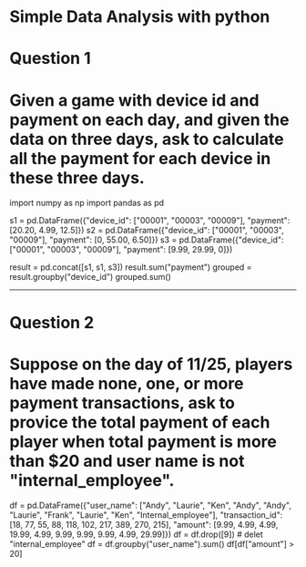 # Simple Data Analysis with python

# Question 1
# Given a game with device id and payment on each day, and given the data on three days, ask to calculate all the payment for each device in these three days.

import numpy as np
import pandas as pd


s1 = pd.DataFrame({"device_id": ["00001", "00003", "00009"], 
					"payment": [20.20, 4.99, 12.5]})
s2 = pd.DataFrame({"device_id": ["00001", "00003", "00009"], 
					"payment": [0, 55.00, 6.50]})
s3 = pd.DataFrame({"device_id": ["00001", "00003", "00009"], 
					"payment": [9.99, 29.99, 0]})

result = pd.concat([s1, s1, s3])
result.sum("payment")
grouped = result.groupby("device_id")
grouped.sum()

--------------------------------------------------------------------------------------
# Question 2
# Suppose on the day of 11/25, players have made none, one, or more payment transactions, ask to provice the total payment of each player when total payment is more than $20 and user name is not "internal_employee".



df = pd.DataFrame({"user_name": 
					["Andy", "Laurie", "Ken", "Andy", "Andy", "Laurie", 
					"Frank", "Laurie", "Ken", "Internal_employee"],
					"transaction_id":
					[18, 77, 55, 88, 118, 102, 217, 389, 270, 215],
					"amount": 
					[9.99, 4.99, 4.99, 19.99, 4.99, 9.99, 9.99, 9.99, 4.99, 29.99]})
df = df.drop([9]) # delet "internal_employee"
df = df.groupby("user_name").sum()
df[df["amount"] > 20]



